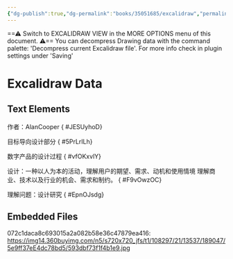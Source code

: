 ```yaml
---
{"dg-publish":true,"dg-permalink":"books/35051685/excalidraw","permalink":"/books/35051685/excalidraw/","metatags":{"description":"《About Face 4：交互设计精髓（纪念版）》的视觉笔记。","og: site_name":"DavonOs","og: title":"AboutFace 4：交互设计精髓（纪念版）读书笔记","og: type":"book","og: url":"https://zuji.eu.org/books/35051685/excalidraw","og: image":"https://img14.360buyimg.com/n5/s720x720_jfs/t1/108297/21/13537/189047/5e9ff37eE4dc78bd5/593dbf73f1f4b1e9.jpg","og:image: width":"50","og:image: alt":"bookcover"},"tags":["excalidraw"],"created":"2025-07-01T15:50:37.515+08:00","updated":"2025-07-01T16:00:20.009+08:00"}
---
```


==⚠  Switch to EXCALIDRAW VIEW in the MORE OPTIONS menu of this document. ⚠== You can decompress Drawing data with the command palette: 'Decompress current Excalidraw file'. For more info check in plugin settings under 'Saving'


# Excalidraw Data

## Text Elements
作者：AlanCooper
{ #JESUyhoD}


目标导向设计部分
{ #5PrLrILh}


数字产品的设计过程
{ #vfOKxvlY}


设计：一种以人为本的活动，理解用户的期望、需求、动机和使用情境
理解商业、技术以及行业的机会、需求和制约。
{ #F9vOwzOC}


理解问题：设计研究
{ #EpnOJsdg}


## Embedded Files
072c1daca8c693015a2a082b58e36c47879ea416: https://img14.360buyimg.com/n5/s720x720_jfs/t1/108297/21/13537/189047/5e9ff37eE4dc78bd5/593dbf73f1f4b1e9.jpg

